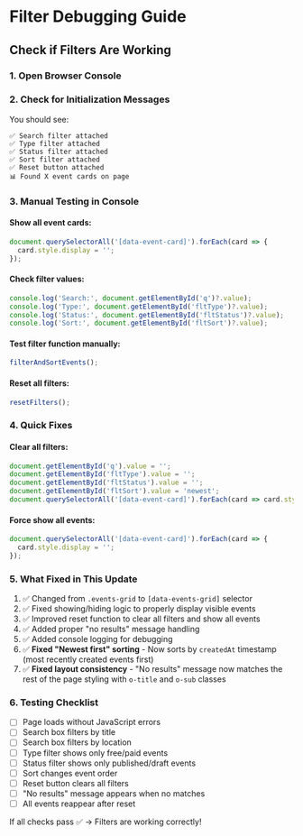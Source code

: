 # Filter Debugging Guide

## Check if Filters Are Working

### 1. Open Browser Console

### 2. Check for Initialization Messages
You should see:
```
✅ Search filter attached
✅ Type filter attached
✅ Status filter attached
✅ Sort filter attached
✅ Reset button attached
📊 Found X event cards on page
```

### 3. Manual Testing in Console

#### Show all event cards:
```javascript
document.querySelectorAll('[data-event-card]').forEach(card => {
  card.style.display = '';
});
```

#### Check filter values:
```javascript
console.log('Search:', document.getElementById('q')?.value);
console.log('Type:', document.getElementById('fltType')?.value);
console.log('Status:', document.getElementById('fltStatus')?.value);
console.log('Sort:', document.getElementById('fltSort')?.value);
```

#### Test filter function manually:
```javascript
filterAndSortEvents();
```

#### Reset all filters:
```javascript
resetFilters();
```

### 4. Quick Fixes

#### Clear all filters:
```javascript
document.getElementById('q').value = '';
document.getElementById('fltType').value = '';
document.getElementById('fltStatus').value = '';
document.getElementById('fltSort').value = 'newest';
document.querySelectorAll('[data-event-card]').forEach(card => card.style.display = '');
```

#### Force show all events:
```javascript
document.querySelectorAll('[data-event-card]').forEach(card => {
  card.style.display = '';
});
```

### 5. What Fixed in This Update

1. ✅ Changed from `.events-grid` to `[data-events-grid]` selector
2. ✅ Fixed showing/hiding logic to properly display visible events
3. ✅ Improved reset function to clear all filters and show all events
4. ✅ Added proper "no results" message handling
5. ✅ Added console logging for debugging
6. ✅ **Fixed "Newest first" sorting** - Now sorts by `createdAt` timestamp (most recently created events first)
7. ✅ **Fixed layout consistency** - "No results" message now matches the rest of the page styling with `o-title` and `o-sub` classes

### 6. Testing Checklist

- [ ] Page loads without JavaScript errors
- [ ] Search box filters by title
- [ ] Search box filters by location
- [ ] Type filter shows only free/paid events
- [ ] Status filter shows only published/draft events
- [ ] Sort changes event order
- [ ] Reset button clears all filters
- [ ] "No results" message appears when no matches
- [ ] All events reappear after reset

If all checks pass ✅ → Filters are working correctly!

